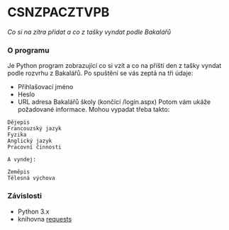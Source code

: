 # CSNZPACZTVPB
*Co si na zítra přidat a co z tašky vyndat podle Bakalářů*

### O programu
Je Python program zobrazující co si vzít a co na příští den z tašky vyndat podle rozvrhu z Bakalářů.
Po spuštění se vás zeptá na tři údaje:
- Přihlašovací jméno
- Heslo
- URL adresa Bakalářů školy (končící /login.aspx)
Potom vám ukáže požadované informace. Mohou vypadat třeba takto:

```
Dějepis
Francouzský jazyk
Fyzika
Anglický jazyk
Pracovní činnosti

A vyndej: 

Zeměpis
Tělesná výchova
```

### Závislosti
- Python 3.x
- knihovna [requests](http://docs.python-requests.org/en/master/)
